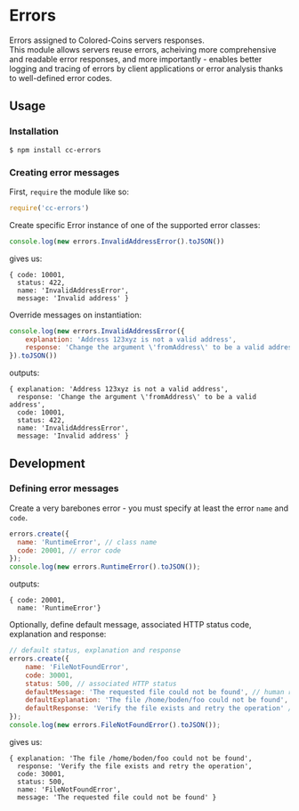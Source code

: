 # Errors
Errors assigned to Colored-Coins servers responses.<br>
This module allows servers reuse errors, acheiving more comprehensive and readable error responses,
and more importantly - enables better logging and tracing of errors by client applications or error analysis thanks to well-defined error codes.
## Usage
### Installation
```
$ npm install cc-errors
```
### Creating error messages
First, `require` the module like so:
```javascript
require('cc-errors')
```
Create specific Error instance of one of the supported error classes:
```javascript
console.log(new errors.InvalidAddressError().toJSON())
```
gives us:
```
{ code: 10001,
  status: 422,
  name: 'InvalidAddressError',
  message: 'Invalid address' }
```
Override messages on instantiation:
```javascript
console.log(new errors.InvalidAddressError({
	explanation: 'Address 123xyz is not a valid address',
	response: 'Change the argument \'fromAddress\' to be a valid address'
}).toJSON())
```
outputs:
```
{ explanation: 'Address 123xyz is not a valid address',
  response: 'Change the argument \'fromAddress\' to be a valid address',
  code: 10001,
  status: 422,
  name: 'InvalidAddressError',
  message: 'Invalid address' }
```
## Development
### Defining error messages
Create a very barebones error - you must specify at least the error `name` and `code`.<br>
```javascript
errors.create({
  name: 'RuntimeError', // class name
  code: 20001, // error code
});
console.log(new errors.RuntimeError().toJSON());
```
outputs:
```
{ code: 20001,
  name: 'RuntimeError'}
```
Optionally, define default message, associated HTTP status code, explanation and response:
```javascript
// default status, explanation and response 
errors.create({
    name: 'FileNotFoundError',
    code: 30001,
    status: 500, // associated HTTP status
    defaultMessage: 'The requested file could not be found', // human readable, short and precise string
    defaultExplanation: 'The file /home/boden/foo could not be found',  // detailed information
    defaultResponse: 'Verify the file exists and retry the operation' // suggested action to user
});
console.log(new errors.FileNotFoundError().toJSON());
```
gives us:
```
{ explanation: 'The file /home/boden/foo could not be found',
  response: 'Verify the file exists and retry the operation',
  code: 30001,
  status: 500,
  name: 'FileNotFoundError',
  message: 'The requested file could not be found' }
```



